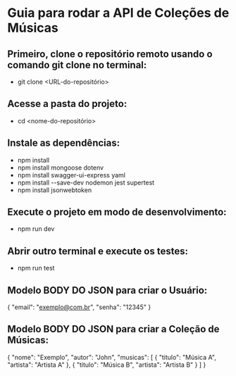 # Guia para rodar a API de Coleções de Músicas


##  Primeiro, clone o repositório remoto usando o comando git clone no terminal:

  - git clone <URL-do-repositório>


## Acesse a pasta do projeto:

  - cd <nome-do-repositório>


## Instale as dependências:

  - npm install
  - npm install mongoose dotenv
  - npm install swagger-ui-express yaml
  - npm install --save-dev nodemon jest supertest
  - npm install jsonwebtoken


## Execute o projeto em modo de desenvolvimento:

  - npm run dev 


## Abrir outro terminal e execute os testes:

  - npm run test


## Modelo BODY DO JSON para criar o Usuário:

{
  "email": "exemplo@com.br",
  "senha": "12345"
}


## Modelo BODY DO JSON para criar a Coleção de Músicas:

{
  "nome": "Exemplo",
  "autor": "John",
  "musicas": [
    {
      "titulo": "Música A",
      "artista": "Artista A"
    },
    {
      "titulo": "Música B",
      "artista": "Artista B"
    }
  ]
}